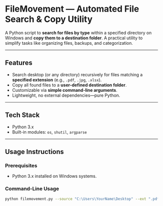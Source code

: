 #  FileMovement — Automated File Search & Copy Utility

A Python script to **search for files by type** within a specified directory on Windows and **copy them to a destination folder**. A practical utility to simplify tasks like organizing files, backups, and categorization.

---

##  Features

- Search desktop (or any directory) recursively for files matching a **specified extension** (e.g., `.pdf`, `.jpg`, `.xlsx`).
- Copy all found files to a **user-defined destination folder**.
- Customizable via **simple command-line arguments**.
- Lightweight, no external dependencies—pure Python.

---

##  Tech Stack

- Python 3.x  
- Built-in modules: `os`, `shutil`, `argparse`

---

##  Usage Instructions

### Prerequisites

- Python 3.x installed on Windows systems.

### Command-Line Usage

```bash
python filemovement.py --source "C:\Users\YourName\Desktop" --ext ".pdf" --dest "D:\FileBackup\PDFs"
```
